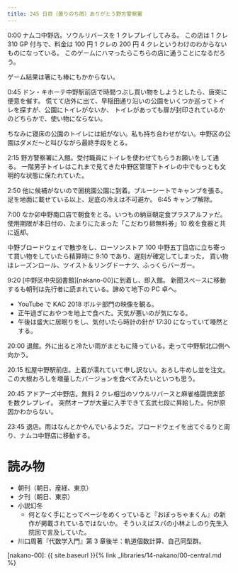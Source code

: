 ```yaml
---
title: 245 日目（曇りのち雨）ありがとう野方警察署
---
```


0:00 ナムコ中野店。ソウルリバースを 1 クレプレイしてみる。
この店は 1 クレ 310 GP 付与で、料金は 100 円 1 クレの 200 円 4 クレというわけのわからないものになっている。
このゲームにハマったらこちらの店に通うことになるだろう。

ゲーム結果は箸にも棒にもかからない。

0:45 ドン・キホーテ中野駅前店で時間つぶし買い物をしようとしたら、唐突に便意を催す。
慌てて店外に出て、早稲田通り沿いの公園をいくつか巡ってトイレを探すが、公園にトイレがないか、
トイレがあっても扉が封印されているかのどちらかで、使い物にならない。

ちなみに寝床の公園のトイレには紙がない。私も持ち合わせがない。中野区の公園はダメだ～と叫びながら最終手段をとる。

2:15 野方警察署に入館。受付職員にトイレを使わせてもらうお願いをして通る。
一階男子トイレはこれまで見てきた中野区管理下トイレの中でもっとも文明的な状態に保たれていた。

2:50 他に候補がないので囲桃園公園に到着。ブルーシートでキャンプを張る。
足を地面に載せている以上、足底の冷えは不可避か。
6:45 キャンプ解除。

7:00 なか卯中野南口店で朝食をとる。いつもの納豆朝定食プラスアルファだ。
使用期限が本日付の、たまりにたまった「こだわり卵無料券」10 枚を食器と共に返却。

中野ブロードウェイで散歩をし、ローソンストア 100 中野五丁目店に立ち寄って買い物をしていたら精算時に 9:10 であり、遅刻が確定してしまった。
買い物はレーズンロール、ツイスト＆リングドーナツ、ふっくらバーガー。

9:20 [中野区中央図書館][nakano-00]に到着し、即入館。
新聞スペースに移動するも朝刊は先行者に読まれている。諦めて地下の PC 卓へ。
* YouTube で KAC 2018 ボルテ部門の映像を観る。
* 正午過ぎにおやつを地上で食べた。天気が悪いのが気になる。
* 午後は盛大に居眠りをし、気付いたら時計の針が 17:30 になっていて唖然とする。

20:00 退館。外に出ると冷たい雨がまともに降っている。走って中野駅北口側へ向かう。

20:15 松屋中野駅前店。上着が濡れていて申し訳ない。おろし牛めし並を注文。
この大根おろしを増量したバージョンを食べてみたいといつも思う。

20:45 アドアーズ中野店。無料 2 クレ相当のソウルリバースと麻雀格闘倶楽部を数クレプレイ。
突然オーブが大量に入手できて玄武七段に昇給した。何が原因かわからない。

23:45 退店。雨はなんとかやんでいるようだ。ブロードウェイを出てぐるりと周り、ナムコ中野店に移動する。

# 読み物

* 朝刊（朝日、産経、東京）
* 夕刊（朝日、東京）
* 小説幻冬
  * 何となく手にとってページをめくっていると『おぼっちゃまくん』の新作が掲載されているではないか。
    そういえばスパの小林よしのり先生入院回で言及していた。
* 川口周著『代数学入門』第 3 章後半：軌道個数計算、自己同型群。

[nakano-00]: {{ site.baseurl }}{% link _libraries/14-nakano/00-central.md %}
